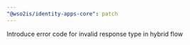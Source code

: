 ```yaml
---
"@wso2is/identity-apps-core": patch
---
```


Introduce error code for invalid response type in hybrid flow

